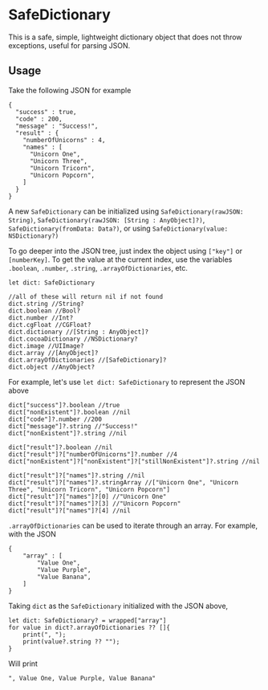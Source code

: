 # SafeDictionary

This is a safe, simple, lightweight dictionary object that does not throw exceptions, useful for parsing JSON.

## Usage

Take the following JSON for example

    {
      "success" : true,
      "code" : 200,
      "message" : "Success!",
      "result" : {
        "numberOfUnicorns" : 4,
        "names" : [
          "Unicorn One",
          "Unicorn Three",
          "Unicorn Tricorn",
          "Unicorn Popcorn",
        ]
      }
    }
    
A new `SafeDictionary` can be initialized using `SafeDictionary(rawJSON: String)`, `SafeDictionary(rawJSON: [String : AnyObject]?)`, `SafeDictionary(fromData: Data?)`, or using `SafeDictionary(value: NSDictionary?)`

To go deeper into the JSON tree, just index the object using `["key"]` or `[numberKey]`. To get the value at the current index, use the variables `.boolean`, `.number`, `.string`, `.arrayOfDictionaries`, etc.

    let dict: SafeDictionary
    
    //all of these will return nil if not found
    dict.string //String?
    dict.boolean //Bool?
    dict.number //Int?
    dict.cgFloat //CGFloat?
    dict.dictionary //[String : AnyObject]?
    dict.cocoaDictionary //NSDictionary?
    dict.image //UIImage?
    dict.array //[AnyObject]?
    dict.arrayOfDictionaries //[SafeDictionary]?
    dict.object //AnyObject?

For example, let's use `let dict: SafeDictionary` to represent the JSON above

    dict["success"]?.boolean //true
    dict["nonExistent"]?.boolean //nil
    dict["code"]?.number //200
    dict["message"]?.string //"Success!"
    dict["nonExistent"]?.string //nil
    
    dict["result"]?.boolean //nil
    dict["result"]?["numberOfUnicorns"]?.number //4
    dict["nonExistent"]?["nonExistent"]?["stillNonExistent"]?.string //nil
    
    dict["result"]?["names"]?.string //nil
    dict["result"]?["names"]?.stringArray //["Unicorn One", "Unicorn Three", "Unicorn Tricorn", "Unicorn Popcorn"]
    dict["result"]?["names"]?[0] //"Unicorn One"
    dict["result"]?["names"]?[3] //"Unicorn Popcorn"
    dict["result"]?["names"]?[4] //nil
    
`.arrayOfDictionaries` can be used to iterate through an array. For example, with the JSON

    {
        "array" : [
            "Value One",
            "Value Purple",
            "Value Banana",
        ]
    }
    
Taking `dict` as the `SafeDictionary` initialized with the JSON above,

    let dict: SafeDictionary? = wrapped["array"]
    for value in dict?.arrayOfDictionaries ?? []{
        print(", ");
        print(value?.string ?? "");
    }
    
    
Will print

    ", Value One, Value Purple, Value Banana"
